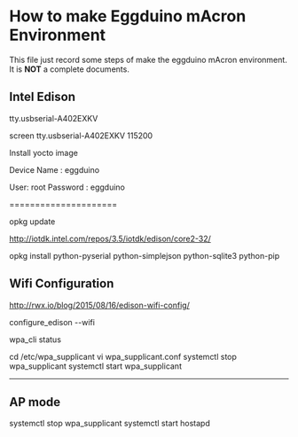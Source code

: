 # How to make Eggduino mAcron Environment

This file just record some steps of make the eggduino mAcron environment.
It is **NOT** a complete documents.

## Intel Edison 

tty.usbserial-A402EXKV

screen tty.usbserial-A402EXKV 115200

Install yocto image

Device Name : eggduino

User: root
Password : eggduino

=====================

opkg update

http://iotdk.intel.com/repos/3.5/iotdk/edison/core2-32/

opkg install python-pyserial python-simplejson python-sqlite3 python-pip



## Wifi Configuration

http://rwx.io/blog/2015/08/16/edison-wifi-config/

configure_edison --wifi

wpa_cli status

cd /etc/wpa_supplicant
vi wpa_supplicant.conf
systemctl stop wpa_supplicant
systemctl start wpa_supplicant

--------------
AP mode
--------------

systemctl stop wpa_supplicant
systemctl start hostapd




